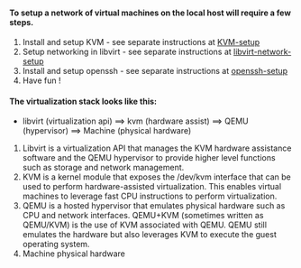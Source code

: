 

#### To setup a network of virtual machines on the local host will require a few steps.

1. Install and setup KVM - see separate instructions at [KVM-setup](KVM-setup.md)
2. Setup networking in libvirt - see separate instructions at [libvirt-network-setup](libvirt-network-setup.md)
3. Install and setup openssh - see separate instructions at [openssh-setup](openssh-setup.md)
4. Have fun !

#### The virtualization stack looks like this:
- libvirt (virtualization api) ==> kvm (hardware assist) ==> QEMU (hypervisor) ==> Machine (physical hardware)

1. Libvirt is a virtualization API that manages the KVM hardware assistance software and the QEMU hypervisor to provide higher level functions such as storage and network management.
2. KVM is a kernel module that exposes the /dev/kvm interface that can be used to perform hardware-assisted virtualization. This enables virtual machines to leverage fast CPU instructions to perform virtualization.
3. QEMU is a hosted hypervisor that emulates physical hardware such as CPU and network interfaces.
QEMU+KVM (sometimes written as QEMU/KVM) is the use of KVM associated with QEMU. QEMU still emulates the hardware but also leverages KVM to execute the guest operating system.
4. Machine physical hardware
